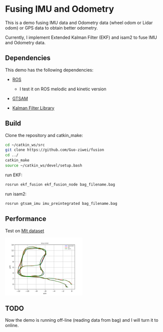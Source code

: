 # Fusing IMU and Odometry

This is a demo fusing IMU data and Odometry data (wheel odom or Lidar odom) or GPS data to obtain better odometry.

Currently, I implement Extended Kalman Filter (EKF) and isam2 to fuse IMU and Odometry data.

## Dependencies

This demo has the following dependencies:

* [ROS](http://www.ros.org/)
  * I test it on ROS melodic and kinetic version

* [GTSAM](https://bitbucket.org/gtborg/gtsam/src/develop/)

* [Kalman Filter Library](https://github.com/mherb/kalman)

## Build

Clone the repository and catkin_make:

``` bash
cd ~/catkin_ws/src
git clone https://github.com/Guo-ziwei/fusion
cd ../
catkin_make
source ~/catkin_ws/devel/setup.bash
```

run EKF:

``` bash
rosrun ekf_fusion ekf_fusion_node bag_filename.bag
```

run isam2:

``` bash
rosrun gtsam_imu imu_preintegrated bag_filename.bag
```

## Performance

Test on [MIt dataset](https://projects.csail.mit.edu/stata/index.php)

<img src="https://github.com/Guo-ziwei/fusion/blob/master/image/result_ekf.png" width = 50% height = 50% div align=center />

## TODO

Now the demo is running off-line (reading data from bag) and I will turn it to online.
